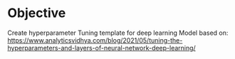 # Objective
Create hyperparameter Tuning template for deep learning Model based on:
https://www.analyticsvidhya.com/blog/2021/05/tuning-the-hyperparameters-and-layers-of-neural-network-deep-learning/

